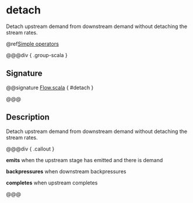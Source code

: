# detach

Detach upstream demand from downstream demand without detaching the stream rates.

@ref[Simple operators](../index.md#simple-operators)

@@@div { .group-scala }

## Signature

@@signature [Flow.scala]($akka$/akka-stream/src/main/scala/akka/stream/scaladsl/Flow.scala) { #detach }

@@@

## Description

Detach upstream demand from downstream demand without detaching the stream rates.


@@@div { .callout }

**emits** when the upstream stage has emitted and there is demand

**backpressures** when downstream backpressures

**completes** when upstream completes

@@@

